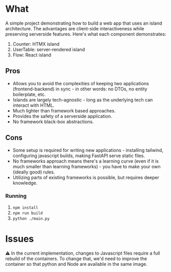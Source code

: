 # What

A simple project demonstrating how to build a web app that uses an island architecture. The advantages are client-side interactiveness while preserving serverside features. Here's what each component demonstrates:

1. Counter: HTMX island
2. UserTable: server-rendered island
3. Flow: React island

## Pros

- Allows you to avoid the complexities of keeping two applications (frontend-backend) in sync - in other words: no DTOs, no entity boilerplate, etc.
- Islands are largely tech-agnostic - long as the underlying tech can interact with HTML.
- Much lighter than framework based approaches.
- Provides the safety of a serverside application.
- No framework black-box abstractions.

## Cons

- Some setup is required for writing new applications - installing tailwind, configuring javascript builds, making FastAPI serve static files.
- No frameworks approach means there's a learning curve (even if it is much smaller than learning frameworks) - you have to make your own (ideally good) rules.
- Utilizing parts of existing frameworks is possible, but requires deeper knowledge.

### Running

1. `npm install`
2. `npm run build`
3. `python ./main.py`

# Issues

⚠️ In the current implementation, changes to Javascript files require a full rebuild of the containers. To change that, we'd need to improve the container so that python and Node are available in the same image.
